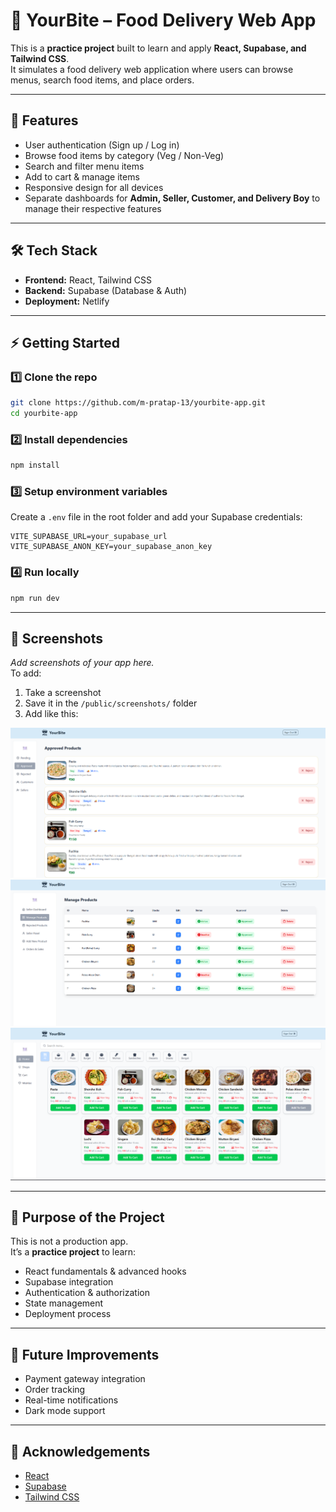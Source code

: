# 🍴 YourBite – Food Delivery Web App

This is a **practice project** built to learn and apply **React, Supabase, and Tailwind CSS**.  
It simulates a food delivery web application where users can browse menus, search food items, and place orders.

---

## 🚀 Features

- User authentication (Sign up / Log in)
- Browse food items by category (Veg / Non-Veg)
- Search and filter menu items
- Add to cart & manage items
- Responsive design for all devices
- Separate dashboards for **Admin, Seller, Customer, and Delivery Boy** to manage their respective features  

---

## 🛠️ Tech Stack

- **Frontend:** React, Tailwind CSS
- **Backend:** Supabase (Database & Auth)
- **Deployment:** Netlify

---

## ⚡ Getting Started

### 1️⃣ Clone the repo

```bash
git clone https://github.com/m-pratap-13/yourbite-app.git
cd yourbite-app
```

### 2️⃣ Install dependencies

```bash
npm install
```

### 3️⃣ Setup environment variables

Create a `.env` file in the root folder and add your Supabase credentials:

```env
VITE_SUPABASE_URL=your_supabase_url
VITE_SUPABASE_ANON_KEY=your_supabase_anon_key
```

### 4️⃣ Run locally

```bash
npm run dev
```

---

## 📸 Screenshots

_Add screenshots of your app here._  
To add:

1. Take a screenshot
2. Save it in the `/public/screenshots/` folder
3. Add like this:

![Admin POV](public/screenshots/admin-pov.png)
![Seller POV](public/screenshots/seller-pov.png)
![Customer POV](public/screenshots/customer-pov.png)

---

## 🎯 Purpose of the Project

This is not a production app.  
It’s a **practice project** to learn:

- React fundamentals & advanced hooks
- Supabase integration
- Authentication & authorization
- State management
- Deployment process

---

## 📌 Future Improvements

- Payment gateway integration
- Order tracking
- Real-time notifications
- Dark mode support

---

## 🙌 Acknowledgements

- [React](https://react.dev/)
- [Supabase](https://supabase.com/)
- [Tailwind CSS](https://tailwindcss.com/)
